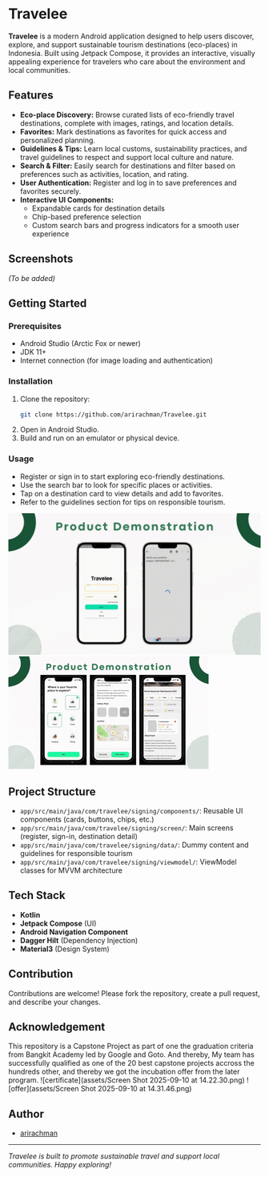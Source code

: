 # Travelee

**Travelee** is a modern Android application designed to help users discover, explore, and support sustainable tourism destinations (eco-places) in Indonesia. Built using Jetpack Compose, it provides an interactive, visually appealing experience for travelers who care about the environment and local communities.

## Features

- **Eco-place Discovery:** Browse curated lists of eco-friendly travel destinations, complete with images, ratings, and location details.
- **Favorites:** Mark destinations as favorites for quick access and personalized planning.
- **Guidelines & Tips:** Learn local customs, sustainability practices, and travel guidelines to respect and support local culture and nature.
- **Search & Filter:** Easily search for destinations and filter based on preferences such as activities, location, and rating.
- **User Authentication:** Register and log in to save preferences and favorites securely.
- **Interactive UI Components:** 
  - Expandable cards for destination details
  - Chip-based preference selection
  - Custom search bars and progress indicators for a smooth user experience

## Screenshots

*(To be added)*

## Getting Started

### Prerequisites

- Android Studio (Arctic Fox or newer)
- JDK 11+
- Internet connection (for image loading and authentication)

### Installation

1. Clone the repository:
   ```bash
   git clone https://github.com/arirachman/Travelee.git
   ```
2. Open in Android Studio.
3. Build and run on an emulator or physical device.

### Usage

- Register or sign in to start exploring eco-friendly destinations.
- Use the search bar to look for specific places or activities.
- Tap on a destination card to view details and add to favorites.
- Refer to the guidelines section for tips on responsible tourism.

![demo1](assets/TraveleeSigningDemo.gif)
![demo2](assets/TraveleeFeaturesDemo-2.gif)

## Project Structure

- `app/src/main/java/com/travelee/signing/components/`: Reusable UI components (cards, buttons, chips, etc.)
- `app/src/main/java/com/travelee/signing/screen/`: Main screens (register, sign-in, destination detail)
- `app/src/main/java/com/travelee/signing/data/`: Dummy content and guidelines for responsible tourism
- `app/src/main/java/com/travelee/signing/viewmodel/`: ViewModel classes for MVVM architecture

## Tech Stack

- **Kotlin**
- **Jetpack Compose** (UI)
- **Android Navigation Component**
- **Dagger Hilt** (Dependency Injection)
- **Material3** (Design System)

## Contribution

Contributions are welcome! Please fork the repository, create a pull request, and describe your changes.

## Acknowledgement

This repository is a Capstone Project as part of one the graduation criteria from Bangkit Academy led by Google and Goto. And thereby, My team has successfully qualified as one of the 20 best capstone projects accross the hundreds other, and thereby we got the incubation offer from the later program.
![certificate](assets/Screen Shot 2025-09-10 at 14.22.30.png)
![offer](assets/Screen Shot 2025-09-10 at 14.31.46.png)

## Author

- [arirachman](https://github.com/arirachman)

---

*Travelee is built to promote sustainable travel and support local communities. Happy exploring!*
